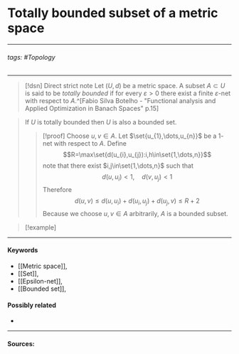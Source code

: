 # Totally bounded subset of a metric space
***
###### tags: #Topology 
***
>[!dsn] Direct strict note
>Let $(U,d)$ be a metric space. A subset $A\subset U$ is said to be *totally bounded* if for every $\varepsilon>0$ there exist a finite $\varepsilon$-net with respect to $A$.^[Fabio Silva Botelho - "Functional analysis and Applied Optimization in Banach Spaces" p.15]

>If $U$ is totally bounded then $U$ is also a bounded set.
>>[!proof]
>>Choose $u,v\in A$. Let $\set{u_{1},\dots,u_{n}}$ be a $1$-net with respect to $A$. Define
>>$$R=\max\set{d(u_{i},u_{j}):i,h\in\set{1,\dots,n}}$$ 
>>note that there exist $i,j\in\set{1,\dots,n}$ such that
>>$$d(u,u_{i})<1,\quad d(v,u_{j})<1$$
>>Therefore
>>$$d(u,v)\le d(u,u_{i})+d(u_{i},u_{j})+d(u_{j},v)\le R+2$$
>>Because we choose $u,v\in A$ arbitrarily, $A$ is a bounded subset.

>[!example] 
>
***
#### Keywords
- [[Metric space]],
- [[Set]],
- [[Epsilon-net]],
- [[Bounded set]],
#### Possibly related
- 
***
#### Sources: